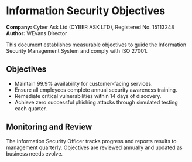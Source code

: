 # Information Security Objectives

**Company:** Cyber Ask Ltd (CYBER ASK LTD), Registered No. 15113248  
**Author:** WEvans Director

This document establishes measurable objectives to guide the Information Security Management System and comply with ISO 27001.

## Objectives

- Maintain 99.9% availability for customer-facing services.
- Ensure all employees complete annual security awareness training.
- Remediate critical vulnerabilities within 14 days of discovery.
- Achieve zero successful phishing attacks through simulated testing each quarter.

## Monitoring and Review

The Information Security Officer tracks progress and reports results to management quarterly. Objectives are reviewed annually and updated as business needs evolve.
